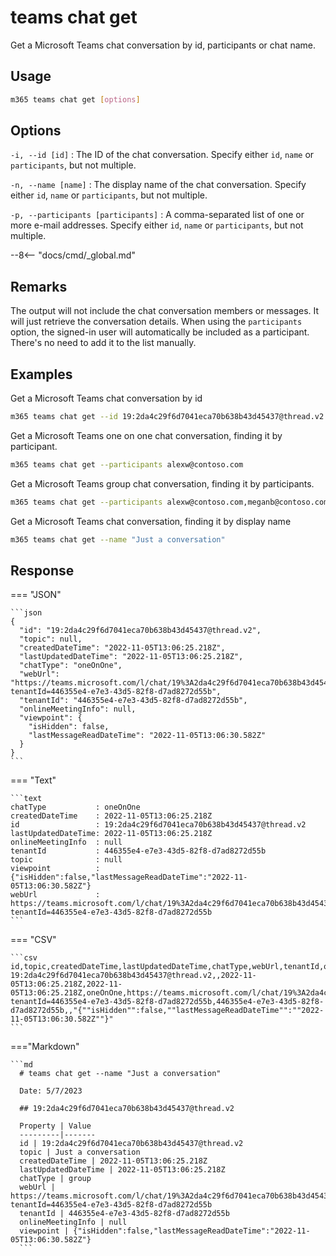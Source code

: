# teams chat get

Get a Microsoft Teams chat conversation by id, participants or chat name.

## Usage

```sh
m365 teams chat get [options]
```

## Options

`-i, --id [id]`
: The ID of the chat conversation. Specify either `id`, `name` or `participants`, but not multiple.

`-n, --name [name]`
: The display name of the chat conversation. Specify either `id`, `name` or `participants`, but not multiple.

`-p, --participants [participants]`
: A comma-separated list of one or more e-mail addresses. Specify either `id`, `name` or `participants`, but not multiple.

--8<-- "docs/cmd/_global.md"

## Remarks

The output will not include the chat conversation members or messages. It will just retrieve the conversation details.
When using the `participants` option, the signed-in user will automatically be included as a participant. There's no need to add it to the list manually.

## Examples

Get a Microsoft Teams chat conversation by id

```sh
m365 teams chat get --id 19:2da4c29f6d7041eca70b638b43d45437@thread.v2
```

Get a Microsoft Teams one on one chat conversation, finding it by participant.

```sh
m365 teams chat get --participants alexw@contoso.com
```

Get a Microsoft Teams group chat conversation, finding it by participants.

```sh
m365 teams chat get --participants alexw@contoso.com,meganb@contoso.com
```

Get a Microsoft Teams chat conversation, finding it by display name

```sh
m365 teams chat get --name "Just a conversation"
```

## Response

=== "JSON"

    ```json
    {
      "id": "19:2da4c29f6d7041eca70b638b43d45437@thread.v2",
      "topic": null,
      "createdDateTime": "2022-11-05T13:06:25.218Z",
      "lastUpdatedDateTime": "2022-11-05T13:06:25.218Z",
      "chatType": "oneOnOne",
      "webUrl": "https://teams.microsoft.com/l/chat/19%3A2da4c29f6d7041eca70b638b43d45437%40thread.v2/0?tenantId=446355e4-e7e3-43d5-82f8-d7ad8272d55b",
      "tenantId": "446355e4-e7e3-43d5-82f8-d7ad8272d55b",
      "onlineMeetingInfo": null,
      "viewpoint": {
        "isHidden": false,
        "lastMessageReadDateTime": "2022-11-05T13:06:30.582Z"
      }
    }
    ```

=== "Text"

    ```text
    chatType           : oneOnOne
    createdDateTime    : 2022-11-05T13:06:25.218Z
    id                 : 19:2da4c29f6d7041eca70b638b43d45437@thread.v2
    lastUpdatedDateTime: 2022-11-05T13:06:25.218Z
    onlineMeetingInfo  : null
    tenantId           : 446355e4-e7e3-43d5-82f8-d7ad8272d55b
    topic              : null
    viewpoint          : {"isHidden":false,"lastMessageReadDateTime":"2022-11-05T13:06:30.582Z"}
    webUrl             : https://teams.microsoft.com/l/chat/19%3A2da4c29f6d7041eca70b638b43d45437%40thread.v2/0?tenantId=446355e4-e7e3-43d5-82f8-d7ad8272d55b
    ```

=== "CSV"

    ```csv
    id,topic,createdDateTime,lastUpdatedDateTime,chatType,webUrl,tenantId,onlineMeetingInfo,viewpoint
    19:2da4c29f6d7041eca70b638b43d45437@thread.v2,,2022-11-05T13:06:25.218Z,2022-11-05T13:06:25.218Z,oneOnOne,https://teams.microsoft.com/l/chat/19%3A2da4c29f6d7041eca70b638b43d45437%40thread.v2/0?tenantId=446355e4-e7e3-43d5-82f8-d7ad8272d55b,446355e4-e7e3-43d5-82f8-d7ad8272d55b,,"{""isHidden"":false,""lastMessageReadDateTime"":""2022-11-05T13:06:30.582Z""}"
    ```

==="Markdown"

    ```md
      # teams chat get --name "Just a conversation"

      Date: 5/7/2023

      ## 19:2da4c29f6d7041eca70b638b43d45437@thread.v2

      Property | Value
      ---------|-------
      id | 19:2da4c29f6d7041eca70b638b43d45437@thread.v2
      topic | Just a conversation
      createdDateTime | 2022-11-05T13:06:25.218Z
      lastUpdatedDateTime | 2022-11-05T13:06:25.218Z
      chatType | group
      webUrl | https://teams.microsoft.com/l/chat/19%3A2da4c29f6d7041eca70b638b43d45437%40thread.v2/0?tenantId=446355e4-e7e3-43d5-82f8-d7ad8272d55b
      tenantId | 446355e4-e7e3-43d5-82f8-d7ad8272d55b
      onlineMeetingInfo | null
      viewpoint | {"isHidden":false,"lastMessageReadDateTime":"2022-11-05T13:06:30.582Z"}
      ```
